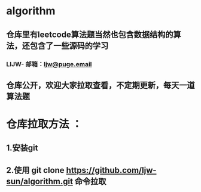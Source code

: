# algorithm
## 仓库里有leetcode算法题当然也包含数据结构的算法，还包含了一些源码的学习
### LIJW- 邮箱：ljw@puge.email
## 仓库公开，欢迎大家拉取查看，不定期更新，每天一道算法题

# 仓库拉取方法 ：
## 1.安装git
## 2.使用 git clone https://github.com/ljw-sun/algorithm.git 命令拉取

